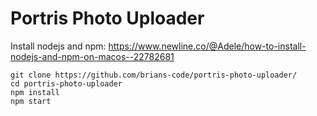 # Portris Photo Uploader

Install nodejs and npm: https://www.newline.co/@Adele/how-to-install-nodejs-and-npm-on-macos--22782681

    git clone https://github.com/brians-code/portris-photo-uploader/
    cd portris-photo-uploader
    npm install
    npm start
